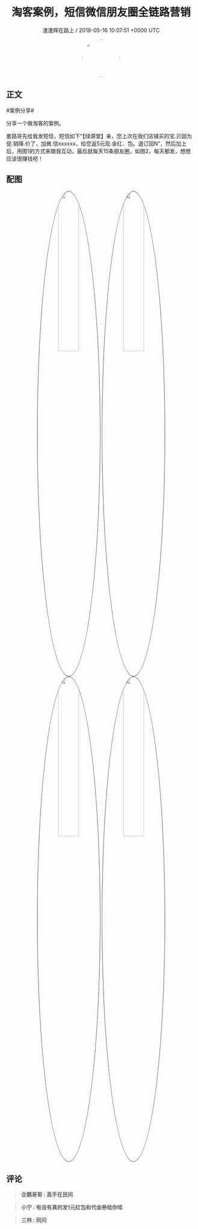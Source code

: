 <h1 align="center">淘客案例，短信微信朋友圈全链路营销</h1>
<p align="center">
    <a>渣渣辉在路上 / 2018-05-16 10:07:51 &#43;0000 UTC</a>
</p>

<div align="center">
    <img src="https://images.zsxq.com/Fp0G74TvWkaAzkkTWBAH6YhlsMqy?e=1590940799&amp;token=kIxbL07-8jAj8w1n4s9zv64FuZZNEATmlU_Vm6zD:oyWk3nDMh8r7wkozERPE3kskYho=" width="100" height="100" style="border:1px solid;border-radius:50%; color:#ffffff"/>
</div>

## 正文

<div>
#案例分享#

分享一个做淘客的案例。

套路哥先给我发短信，短信如下“【绿源堂】亲，您上次在我们店铺买的宝.贝因为促.销降.价了，加微.信xxxxxx，给您返5元现.金红．包。退订回N”，然后加上后，用图1的方式来跟我互动，最后就每天15条朋友圈，如图2，每天都发，想想应该很赚钱吧！
</div>

## 配图
<div class="image" align="center">

<img src="https://images.zsxq.com/FuKbFqTVlMi9E9Ddx1amsqCsBI99?imageMogr2/auto-orient/thumbnail/800x/format/jpg/blur/1x0/quality/75&amp;e=1590940799&amp;token=kIxbL07-8jAj8w1n4s9zv64FuZZNEATmlU_Vm6zD:ulEvwiEAZu7Q-JFFWG-_McNyEh0=" width="33%" height="33%" style="border:1px solid;border-radius:50%; color:#3c3f41"/>

<img src="https://images.zsxq.com/FnqwWEDkgdTH_1cBy1cgP5TXMpx4?imageMogr2/auto-orient/thumbnail/800x/format/jpg/blur/1x0/quality/75&amp;e=1590940799&amp;token=kIxbL07-8jAj8w1n4s9zv64FuZZNEATmlU_Vm6zD:W51T3DmHWGrPhAg-R2138TCA-9g=" width="33%" height="33%" style="border:1px solid;border-radius:50%; color:#3c3f41"/>

<img src="https://images.zsxq.com/FoOINLsbHNB_nb9xEdTossXniyM-?imageMogr2/auto-orient/thumbnail/800x/format/jpg/blur/1x0/quality/75&amp;e=1590940799&amp;token=kIxbL07-8jAj8w1n4s9zv64FuZZNEATmlU_Vm6zD:S3hBTctFXgeCuvc4ViuJaCzKKNE=" width="33%" height="33%" style="border:1px solid;border-radius:50%; color:#3c3f41"/>

<img src="https://images.zsxq.com/FvgUH81W3kYY1905tSJMBkB_vbt2?imageMogr2/auto-orient/thumbnail/800x/format/jpg/blur/1x0/quality/75&amp;e=1590940799&amp;token=kIxbL07-8jAj8w1n4s9zv64FuZZNEATmlU_Vm6zD:MODHOOPjVJvHzkjCjOCsiPG_6jY=" width="33%" height="33%" style="border:1px solid;border-radius:50%; color:#3c3f41"/>

</div>

## 评论

<div align="left">
<div>

<blockquote >
<span> <strong>企鹅哥哥 : 高手在民间 </strong></span>
</blockquote>

<blockquote >
<span> <strong>小宁 : 有没有真的发1元红包和代金券给你哇 </strong></span>
</blockquote>

<blockquote >
<span> <strong>三林 : 同问 </strong></span>
</blockquote>

</div>
</div>